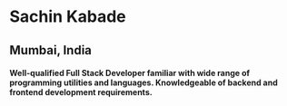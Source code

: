# Sachin Kabade
## Mumbai, India

#### Well-qualified Full Stack Developer familiar with wide range of programming utilities and languages. Knowledgeable of backend and frontend development requirements.
